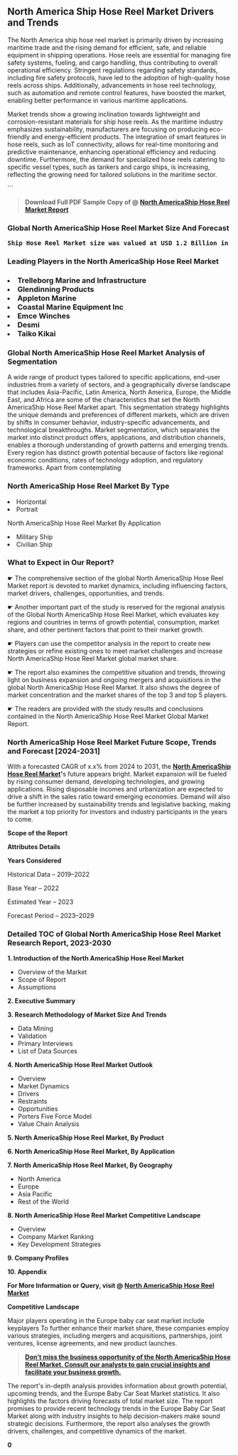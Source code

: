 <p><h2>North America Ship Hose Reel Market Drivers and Trends</h2><p>The North America ship hose reel market is primarily driven by increasing maritime trade and the rising demand for efficient, safe, and reliable equipment in shipping operations. Hose reels are essential for managing fire safety systems, fueling, and cargo handling, thus contributing to overall operational efficiency. Stringent regulations regarding safety standards, including fire safety protocols, have led to the adoption of high-quality hose reels across ships. Additionally, advancements in hose reel technology, such as automation and remote control features, have boosted the market, enabling better performance in various maritime applications.</p><p>Market trends show a growing inclination towards lightweight and corrosion-resistant materials for ship hose reels. As the maritime industry emphasizes sustainability, manufacturers are focusing on producing eco-friendly and energy-efficient products. The integration of smart features in hose reels, such as IoT connectivity, allows for real-time monitoring and predictive maintenance, enhancing operational efficiency and reducing downtime. Furthermore, the demand for specialized hose reels catering to specific vessel types, such as tankers and cargo ships, is increasing, reflecting the growing need for tailored solutions in the maritime sector.</p>```</p><blockquote id="" class=""><strong>Download Full PDF Sample Copy of @&nbsp;<a href="https://www.verifiedmarketreports.com/download-sample/?rid=304222&utm_source=GitHub-Jan&utm_medium=285" target="_blank">North AmericaShip Hose Reel Market Report</a>&nbsp;&nbsp;</strong></blockquote><h3 id="" class=""><strong>Global&nbsp;North AmericaShip Hose Reel Market Size And Forecast</strong></h3><pre class="reader-text-block__code-block"><strong>Ship Hose Reel Market size was valued at USD 1.2 Billion in 2022 and is projected to reach USD 1.8 Billion by 2030, growing at a CAGR of 6.5% from 2024 to 2030.</strong></pre><h3 id="" class="">Leading Players in the&nbsp;North AmericaShip Hose Reel Market</h3><h3 class=""></Li><Li>Trelleborg Marine and Infrastructure</Li><Li> Glendinning Products</Li><Li> Appleton Marine</Li><Li> Coastal Marine Equipment Inc</Li><Li> Emce Winches</Li><Li> Desmi</Li><Li> Taiko Kikai</h3><h3 id="" class="">Global&nbsp;North AmericaShip Hose Reel Market Analysis of Segmentation</h3><p id="" class="">A wide range of product types tailored to specific applications, end-user industries from a variety of sectors, and a geographically diverse landscape that includes Asia-Pacific, Latin America, North America, Europe, the Middle East, and Africa are some of the characteristics that set the North AmericaShip Hose Reel Market apart. This segmentation strategy highlights the unique demands and preferences of different markets, which are driven by shifts in consumer behavior, industry-specific advancements, and technological breakthroughs. Market segmentation, which separates the market into distinct product offers, applications, and distribution channels, enables a thorough understanding of growth patterns and emerging trends. Every region has distinct growth potential because of factors like regional economic conditions, rates of technology adoption, and regulatory frameworks. Apart from contemplating</p><h3 id="" class="">North AmericaShip Hose Reel Market&nbsp;By Type</h3><p></Li><Li>Horizontal</Li><Li> Portrait</p><div class="" data-test-id=""><p>North AmericaShip Hose Reel Market&nbsp;By Application</p></div><p class=""></Li><Li>Military Ship</Li><Li> Civilian Ship</p><div class="" data-test-id=""><h3><span class="">What to Expect in Our Report?</span></h3></div><div class="" data-test-id=""><p><span class="">☛ The comprehensive section of the global North AmericaShip Hose Reel Market report is devoted to market dynamics, including influencing factors, market drivers, challenges, opportunities, and trends.</span></p></div><div class="" data-test-id=""><p><span class="">☛ Another important part of the study is reserved for the regional analysis of the Global North AmericaShip Hose Reel Market, which evaluates key regions and countries in terms of growth potential, consumption, market share, and other pertinent factors that point to their market growth.</span></p></div><div class="" data-test-id=""><p><span class="">☛ Players can use the competitor analysis in the report to create new strategies or refine existing ones to meet market challenges and increase North AmericaShip Hose Reel Market global market share.</span></p></div><div class="" data-test-id=""><p><span class="">☛ The report also examines the competitive situation and trends, throwing light on business expansion and ongoing mergers and acquisitions in the global North AmericaShip Hose Reel Market. It also shows the degree of market concentration and the market shares of the top 3 and top 5 players.</span></p></div><div class="" data-test-id=""><p><span class="">☛ The readers are provided with the study results and conclusions contained in the North AmericaShip Hose Reel Market Global Market Report.</span></p></div><div class="" data-test-id=""><h3><span class="">North AmericaShip Hose Reel Market Future Scope, Trends and Forecast [2024-2031]</span></h3></div><div class="" data-test-id=""><p><span class="">With a forecasted CAGR of x.x% from 2024 to 2031, the <strong><a href="https://www.verifiedmarketreports.com/download-sample/?rid=304222&utm_source=GitHub-Jan&utm_medium=285" target="_blank">North AmericaShip Hose Reel Market</a>'</strong>s future appears bright. Market expansion will be fueled by rising consumer demand, developing technologies, and growing applications. Rising disposable incomes and urbanization are expected to drive a shift in the sales ratio toward emerging economies. Demand will also be further increased by sustainability trends and legislative backing, making the market a top priority for investors and industry participants in the years to come.</span></p><p id="ember66" class="ember-view reader-text-block__paragraph"><strong>Scope of the Report</strong></p><p id="ember67" class="ember-view reader-text-block__paragraph"><strong>Attributes Details</strong></p><p id="ember68" class="ember-view reader-text-block__paragraph"><strong>Years Considered</strong></p><p id="ember69" class="ember-view reader-text-block__paragraph">Historical Data &ndash; 2019&ndash;2022</p><p id="ember70" class="ember-view reader-text-block__paragraph">Base Year &ndash; 2022</p><p id="ember71" class="ember-view reader-text-block__paragraph">Estimated Year &ndash; 2023</p><p id="ember72" class="ember-view reader-text-block__paragraph">Forecast Period &ndash; 2023&ndash;2029</p></div><h3 id="" class="">Detailed TOC of Global North AmericaShip Hose Reel Market Research Report, 2023-2030</h3><p id="" class=""><strong>1. Introduction of the North AmericaShip Hose Reel Market</strong></p><ul><li>Overview of the Market</li><li>Scope of Report</li><li>Assumptions</li></ul><p id="" class=""><strong>2. Executive Summary</strong></p><p id="" class=""><strong>3. Research Methodology of Market Size And Trends</strong></p><ul><li>Data Mining</li><li>Validation</li><li>Primary Interviews</li><li>List of Data Sources</li></ul><p id="" class=""><strong>4. North AmericaShip Hose Reel Market Outlook</strong></p><ul><li>Overview</li><li>Market Dynamics</li><li>Drivers</li><li>Restraints</li><li>Opportunities</li><li>Porters Five Force Model</li><li>Value Chain Analysis</li></ul><p id="" class=""><strong>5. North AmericaShip Hose Reel Market, By Product</strong></p><p id="" class=""><strong>6. North AmericaShip Hose Reel Market, By Application</strong></p><p id="" class=""><strong>7. North AmericaShip Hose Reel Market, By Geography</strong></p><ul><li>North America</li><li>Europe</li><li>Asia Pacific</li><li>Rest of the World</li></ul><p id="" class=""><strong>8. North AmericaShip Hose Reel Market Competitive Landscape</strong></p><ul><li>Overview</li><li>Company Market Ranking</li><li>Key Development Strategies</li></ul><p id="" class=""><strong>9. Company Profiles</strong></p><p id="" class=""><strong>10. Appendix</strong></p><p><strong>For More Information or Query, visit&nbsp;@ <a href="https://www.verifiedmarketreports.com/product/ship-hose-reel-market/" target="_blank">North AmericaShip Hose Reel Market</a></strong></p><p id="ember61" class="ember-view reader-text-block__paragraph"><strong>Competitive Landscape</strong></p><p id="ember62" class="ember-view reader-text-block__paragraph">Major players operating in the Europe baby car seat market include keyplayers To further enhance their market share, these companies employ various strategies, including mergers and acquisitions, partnerships, joint ventures, license agreements, and new product launches.</p><blockquote id="ember63" class="ember-view reader-text-block__blockquote"><strong><a href="https://www.verifiedmarketreports.com/download-sample/?rid=304222&utm_source=GitHub-Jan&utm_medium=285" target="_blank">Don&rsquo;t miss the business opportunity of the North AmericaShip Hose Reel Market. Consult our analysts to gain crucial insights and facilitate your business growth.</a></strong></blockquote><p id="ember64" class="ember-view reader-text-block__paragraph">The report's in-depth analysis provides information about growth potential, upcoming trends, and the Europe Baby Car Seat Market statistics. It also highlights the factors driving forecasts of total market size. The report promises to provide recent technology trends in the Europe Baby Car Seat Market along with industry insights to help decision-makers make sound strategic decisions. Furthermore, the report also analyses the growth drivers, challenges, and competitive dynamics of the market.</p><p class="ember-view reader-text-block__paragraph"><strong>0</strong></p>
